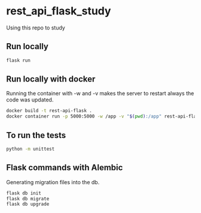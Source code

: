 # rest_api_flask_study

Using this repo to study

## Run locally

```sh
flask run
```

## Run locally with docker

Running the container with -w and -v makes the server to restart always the code was updated.

```sh
docker build -t rest-api-flask .
docker container run -p 5000:5000 -w /app -v "$(pwd):/app" rest-api-flask
```

## To run the tests

```sh
python -m unittest
```

## Flask commands with Alembic

Generating migration files into the db.

```sh
flask db init
flask db migrate
flask db upgrade
```
